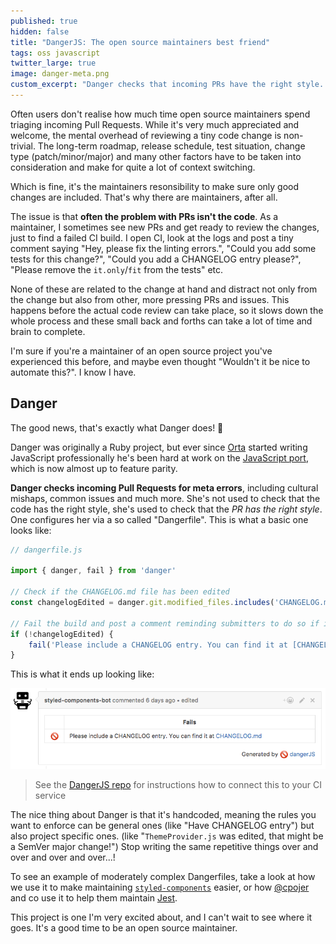```yaml
---
published: true
hidden: false
title: "DangerJS: The open source maintainers best friend"
tags: oss javascript
twitter_large: true
image: danger-meta.png
custom_excerpt: "Danger checks that incoming PRs have the right style. She helps avoid cultural mishaps and common issues, and is an indispensable tool for any open source maintainer."
---
```


Often users don't realise how much time open source maintainers spend triaging incoming Pull Requests. While it's very much appreciated and welcome, the mental overhead of reviewing a tiny code change is non-trivial. The long-term roadmap, release schedule, test situation, change type (patch/minor/major) and many other factors have to be taken into consideration and make for quite a lot of context switching.

Which is fine, it's the maintainers resonsibility to make sure only good changes are included. That's why there are maintainers, after all.

The issue is that **often the problem with PRs isn't the code**. As a maintainer, I sometimes see new PRs and get ready to review the changes, just to find a failed CI build. I open CI, look at the logs and post a tiny comment saying "Hey, please fix the linting errors.", "Could you add some tests for this change?", "Could you add a CHANGELOG entry please?", "Please remove the `it.only`/`fit` from the tests" etc.

None of these are related to the change at hand and distract not only from the change but also from other, more pressing PRs and issues. This happens before the actual code review can take place, so it slows down the whole process and these small back and forths can take a lot of time and brain to complete.

I'm sure if you're a maintainer of an open source project you've experienced this before, and maybe even thought "Wouldn't it be nice to automate this?". I know I have.

## Danger

The good news, that's exactly what Danger does! 🎉

Danger was originally a Ruby project, but ever since [Orta](https://twitter.com/orta) started writing JavaScript professionally he's been hard at work on the [JavaScript port](https://github.com/danger/danger-js), which is now almost up to feature parity.

**Danger checks incoming Pull Requests for meta errors**, including cultural mishaps, common issues and much more. She's not used to check that the code has the right style, she's used to check that the _PR has the right style_. One configures her via a so called "Dangerfile". This is what a basic one looks like:

```javascript
// dangerfile.js

import { danger, fail } from 'danger'

// Check if the CHANGELOG.md file has been edited
const changelogEdited = danger.git.modified_files.includes('CHANGELOG.md')

// Fail the build and post a comment reminding submitters to do so if it wasn't changed
if (!changelogEdited) {
	fail('Please include a CHANGELOG entry. You can find it at [CHANGELOG.md](CHANGELOG.md)')
}
```

This is what it ends up looking like:

![Danger commenting on GitHub with the above text](/img/danger-changelog-error.png)

> See the [DangerJS repo](https://github.com/danger/danger-js) for instructions how to connect this to your CI service

The nice thing about Danger is that it's handcoded, meaning the rules you want to enforce can be general ones (like "Have CHANGELOG entry") but also project specific ones. (like "`ThemeProvider.js` was edited, that might be a SemVer major change!") Stop writing the same repetitive things over and over and over and over...!

To see an example of moderately complex Dangerfiles, take a look at how we use it to make maintaining [`styled-components`](https://github.com/styled-components/styled-components/blob/master/dangerfile.js) easier, or how [@cpojer](https://github.com/cpojer) and co use it to help them maintain [Jest](https://github.com/facebook/jest/blob/master/dangerfile.js).

This project is one I'm very excited about, and I can't wait to see where it goes. It's a good time to be an open source maintainer.
